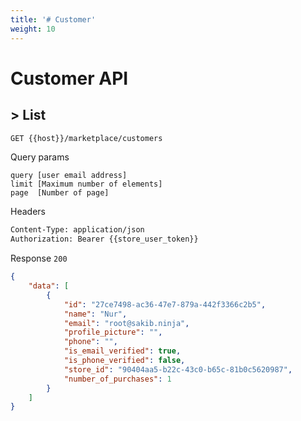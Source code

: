 ```yaml
---
title: '# Customer'
weight: 10
---
```


# Customer API

## > List
```bash
GET {{host}}/marketplace/customers
```

Query params
```text
query [user email address]
limit [Maximum number of elements]
page  [Number of page]
```

Headers
```bash
Content-Type: application/json
Authorization: Bearer {{store_user_token}}
```

Response `200`
```json
{
    "data": [
        {
            "id": "27ce7498-ac36-47e7-879a-442f3366c2b5",
            "name": "Nur",
            "email": "root@sakib.ninja",
            "profile_picture": "",
            "phone": "",
            "is_email_verified": true,
            "is_phone_verified": false,
            "store_id": "90404aa5-b22c-43c0-b65c-81b0c5620987",
            "number_of_purchases": 1
        }
    ]
}
```
